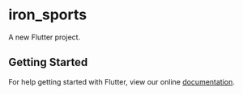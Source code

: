 # iron_sports

A new Flutter project.

## Getting Started

For help getting started with Flutter, view our online
[documentation](https://flutter.io/).
